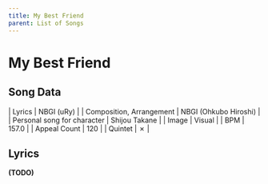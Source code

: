 ```yaml
---
title: My Best Friend
parent: List of Songs
---
```


# My Best Friend

## Song Data

| Lyrics | NBGI (uRy) |
| Composition, Arrangement | NBGI (Ohkubo Hiroshi) |
| Personal song for character | Shijou Takane |
| Image | <span class="vi">Visual</span> |
| BPM | 157.0 |
| Appeal Count | 120 |
| Quintet | ✗ |

## Lyrics

**(TODO)**
